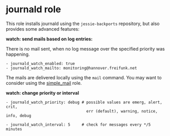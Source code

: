 # journald role

This role installs journald using the ```jessie-backports``` repository,
but also provides some advanced features:

**watch: send mails based on log entries:**

There is no mail sent, when no log message over the specified priority
was happening.

    - journald_watch_enabled: true
    - journald_watch_mailto: monitoring@hannover.freifunk.net

The mails are delivered locally using the ```mail``` command. You may
want to consider using the [simple_mail](./simple_mail.md) role.

**watch: change priority or interval**

    - journald_watch_priority: debug # possible values are emerg, alert, crit,
                                       err (default), warning, notice, info, debug

    - journald_watch_interval: 5     # check for messages every */5 minutes
